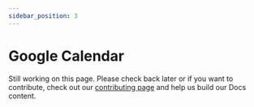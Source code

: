 ```yaml
---
sidebar_position: 3
---
```


# Google Calendar

Still working on this page. Please check back later or if you want to contribute, check out our [contributing page](https://github.com/mindsmiths/docs/blob/main/CONTRIBUTING.md) and help us build our Docs content. 